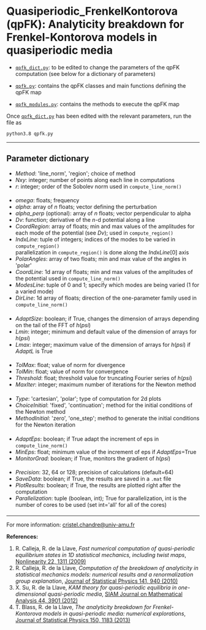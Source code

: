 # Quasiperiodic_FrenkelKontorova (qpFK): Analyticity breakdown for Frenkel-Kontorova models in quasiperiodic media

- [`qpfk_dict.py`](https://github.com/cchandre/Quasiperiodic_Frenkel-Kontorova/blob/main/qpfk_dict.py): to be edited to change the parameters of the qpFK computation (see below for a dictionary of parameters)

- [`qpfk.py`](https://github.com/cchandre/Quasiperiodic_Frenkel-Kontorova/blob/main/qpfk.py): contains the qpFK classes and main functions defining the qpFK map

- [`qpfk_modules.py`](https://github.com/cchandre/Quasiperiodic_Frenkel-Kontorova/blob/main/qpfk_modules.py): contains the methods to execute the qpFK map

Once [`qpfk_dict.py`](https://github.com/cchandre/Quasiperiodic_Frenkel-Kontorova/blob/main/qpfk_dict.py) has been edited with the relevant parameters, run the file as 
```sh
python3.8 qpfk.py
```

___
##  Parameter dictionary

- *Method*: 'line_norm', 'region'; choice of method                                            
- *Nxy*: integer; number of points along each line in computations 
- *r*: integer; order of the Sobolev norm used in `compute_line_norm()`                                        
####                                                                                                   
- *omega*: floats; frequency                                
- *alpha*: array of *n* floats; vector defining the perturbation
- *alpha_perp* (optional): array of *n* floats; vector perpendicular to alpha                             
- *Dv*: function; derivative of the *n*-d potential along a line                                               
- *CoordRegion*: array of floats; min and max values of the amplitudes for each mode of the potential (see *Dv*); used in `compute_region()`
- *IndxLine*: tuple of integers; indices of the modes to be varied in `compute_region()`                                        
         parallelization in `compute_region()` is done along the *IndxLine*[0] axis   
- *PolarAngles*: array of two floats; min and max value of the angles in 'polar'
- *CoordLine*: 1d array of floats; min and max values of the amplitudes of the potential used in `compute_line_norm()`   
- *ModesLine*: tuple of 0 and 1; specify which modes are being varied (1 for a varied mode)     
- *DirLine*: 1d array of floats; direction of the one-parameter family used in `compute_line_norm()`                 
####                                                                                           
                                         
####                                                                                                           
- *AdaptSize*: boolean; if True, changes the dimension of arrays depending on the tail of the FFT of *h*(*psi*)      
- *Lmin*: integer; minimum and default value of the dimension of arrays for *h*(*psi*)                           
- *Lmax*: integer; maximum value of the dimension of arrays for *h*(*psi*) if *AdaptL* is True                   
####                                                                                                         
- *TolMax*: float; value of norm for divergence                                                      
- *TolMin*: float; value of norm for convergence                                                           
- *Threshold*: float; threshold value for truncating Fourier series of *h*(*psi*)                                   
- *MaxIter*: integer; maximum number of iterations for the Newton method                                      
####                                                                                                         
- *Type*: 'cartesian', 'polar'; type of computation for 2d plots                                             
- *ChoiceInitial*: 'fixed', 'continuation'; method for the initial conditions of the Newton method   
- *MethodInitial*: 'zero', 'one_step'; method to generate the initial conditions for the Newton iteration          
####                                                                                                       
- *AdaptEps*: boolean; if True adapt the increment of eps in `compute_line_norm()`                                   
- *MinEps*: float; minimum value of the increment of eps if *AdaptEps*=True                               
- *MonitorGrad*: boolean; if True, monitors the gradient of *h*(*psi*)                                      
####                                                                                 
- *Precision*: 32, 64 or 128; precision of calculations (default=64)                  
- *SaveData*: boolean; if True, the results are saved in a `.mat` file               
- *PlotResults*: boolean; if True, the results are plotted right after the computation              
- *Parallelization*: tuple (boolean, int); True for parallelization, int is the number of cores to be used (set int='all' for all of the cores)
####
---
For more information: <cristel.chandre@univ-amu.fr>


**References:**

1. R. Calleja, R. de la Llave, *Fast numerical computation of quasi-periodic equilibrium states in 1D statistical mechanics, including twist maps*, [Nonlinearity 22, 1311 (2009)](https://dx.doi.org/10.1088/0951-7715/22/6/004)
1. R. Calleja, R. de la Llave, *Computation of the breakdown of analyticity in statistical mechanics models: numerical results and a renormalization group explanation*, [Journal of Statistical Physics 141, 940 (2010)](https://dx.doi.org/10.1007/s10955-010-0085-7)
1. X. Su, R. de la Llave, *KAM theory for quasi-periodic equilibria in one-dimensional quasi-periodic media*, [SIAM Journal on Mathematical Analysis 44, 3901 (2012)](https://doi.org/10.1137/12087160X)
1. T. Blass, R. de la Llave, *The analyticity breakdown for Frenkel-Kontorova models in quasi-periodic media: numerical explorations*, [Journal of Statistical Physics 150, 1183 (2013)](https://dx.doi.org/10.1007/s10955-013-0718-8)
